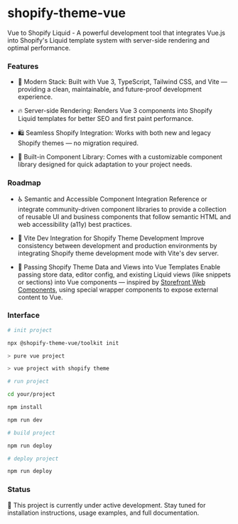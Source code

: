 # shopify-theme-vue

Vue to Shopify Liquid - A powerful development tool that integrates Vue.js into Shopify's Liquid template system with server-side rendering and optimal performance.

### Features
- 🧪 Modern Stack: Built with Vue 3, TypeScript, Tailwind CSS, and Vite — providing a clean, maintainable, and future-proof development experience.

- 🔥 Server-side Rendering: Renders Vue 3 components into Shopify Liquid templates for better SEO and first paint performance.

- 🛍️ Seamless Shopify Integration: Works with both new and legacy Shopify themes — no migration required.

- 🧩 Built-in Component Library: Comes with a customizable component library designed for quick adaptation to your project needs.

### Roadmap
- ♿ Semantic and Accessible Component Integration
Reference or integrate community-driven component libraries to provide a collection of reusable UI and business components that follow semantic HTML and web accessibility (a11y) best practices.

- 🔄 Vite Dev Integration for Shopify Theme Development
Improve consistency between development and production environments by integrating Shopify theme development mode with Vite's dev server.

- 🔗 Passing Shopify Theme Data and Views into Vue Templates
Enable passing store data, editor config, and existing Liquid views (like snippets or sections) into Vue components — inspired by [Storefront Web Components](https://shopify.dev/docs/api/storefront-web-components), using special wrapper components to expose external content to Vue.


### Interface
```bash
# init project

npx @shopify-theme-vue/toolkit init

> pure vue project

> vue project with shopify theme

# run project

cd your/project

npm install

npm run dev

# build project

npm run deploy

# deploy project

npm run deploy
```

### Status
🚧 This project is currently under active development.
Stay tuned for installation instructions, usage examples, and full documentation.
